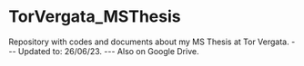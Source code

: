 # TorVergata_MSThesis
Repository with codes and documents about my MS Thesis at Tor Vergata. ---
Updated to: 26/06/23. ---
Also on Google Drive.
